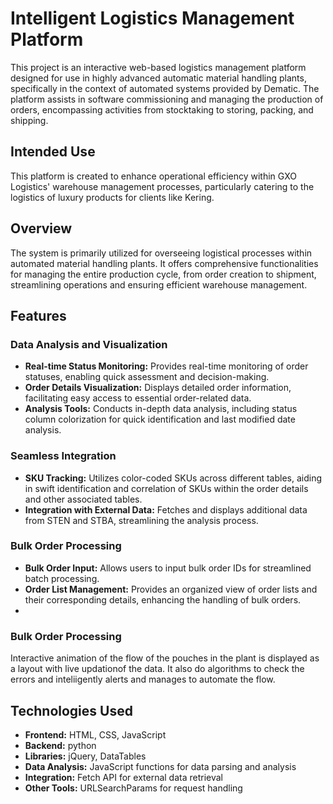 # Intelligent Logistics Management Platform

This project is an interactive web-based logistics management platform designed for use in highly advanced automatic material handling plants, specifically in the context of automated systems provided by Dematic. The platform assists in software commissioning and managing the production of orders, encompassing activities from stocktaking to storing, packing, and shipping.

## Intended Use
This platform is created to enhance operational efficiency within GXO Logistics' warehouse management processes, particularly catering to the logistics of luxury products for clients like Kering.

## Overview

The system is primarily utilized for overseeing logistical processes within automated material handling plants. It offers comprehensive functionalities for managing the entire production cycle, from order creation to shipment, streamlining operations and ensuring efficient warehouse management.

## Features

### Data Analysis and Visualization
- **Real-time Status Monitoring:** Provides real-time monitoring of order statuses, enabling quick assessment and decision-making.
- **Order Details Visualization:** Displays detailed order information, facilitating easy access to essential order-related data.
- **Analysis Tools:** Conducts in-depth data analysis, including status column colorization for quick identification and last modified date analysis.

### Seamless Integration
- **SKU Tracking:** Utilizes color-coded SKUs across different tables, aiding in swift identification and correlation of SKUs within the order details and other associated tables.
- **Integration with External Data:** Fetches and displays additional data from STEN and STBA, streamlining the analysis process.

### Bulk Order Processing
- **Bulk Order Input:** Allows users to input bulk order IDs for streamlined batch processing.
- **Order List Management:** Provides an organized view of order lists and their corresponding details, enhancing the handling of bulk orders.
- 
### Bulk Order Processing
Interactive animation of the flow of the pouches in the plant is displayed as a layout with live updationof the data. It also do algorithms to check the errors and inteliigently alerts and manages to automate the flow.

## Technologies Used
- **Frontend:** HTML, CSS, JavaScript
- **Backend:** python
- **Libraries:** jQuery, DataTables
- **Data Analysis:** JavaScript functions for data parsing and analysis
- **Integration:** Fetch API for external data retrieval
- **Other Tools:** URLSearchParams for request handling


